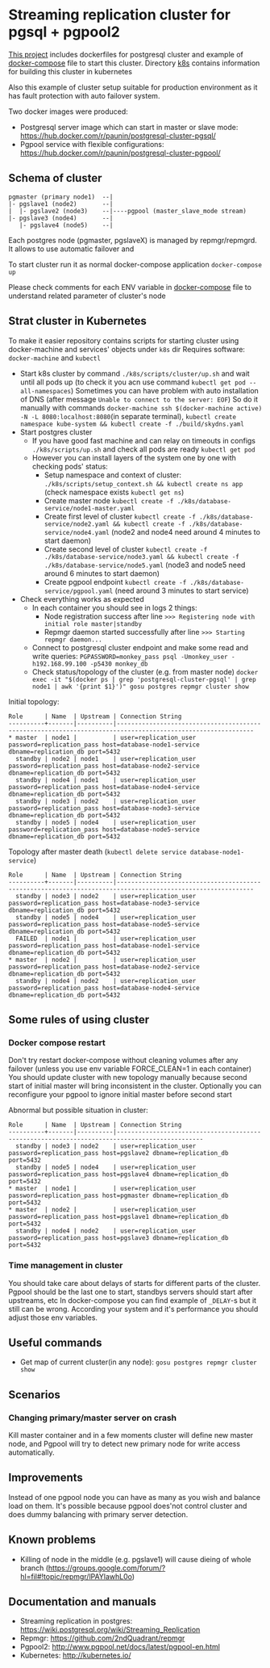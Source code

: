 # Streaming replication cluster for pgsql + pgpool2

[This project](https://github.com/paunin/postgres-docker-cluster) includes dockerfiles for postgresql cluster and example of [docker-compose](./docker-compose.yml) file to start this cluster.
Directory [k8s](./k8s) contains information for building this cluster in kubernetes

Also this example of cluster setup suitable for production environment as it has fault protection with auto failover system.

Two docker images were produced:
* Postgresql server image which can start in master or slave mode: https://hub.docker.com/r/paunin/postgresql-cluster-pgsql/
* Pgpool service with  flexible configurations: https://hub.docker.com/r/paunin/postgresql-cluster-pgpool/

## Schema of cluster

```
pgmaster (primary node1)  --|
|- pgslave1 (node2)       --|
|  |- pgslave2 (node3)    --|----pgpool (master_slave_mode stream)
|- pgslave3 (node4)       --|
   |- pgslave4 (node5)    --|
```

Each postgres node (pgmaster, pgslaveX) is managed by repmgr/repmgrd. It allows to use automatic failover and

To start cluster run it as normal docker-compose application `docker-compose up`

Please check comments for each ENV variable in [docker-compose](./docker-compose.yml) file to understand related parameter of cluster's node

## Strat cluster in Kubernetes

To make it easier repository contains scripts for starting cluster using docker-machine and services' objects under `k8s` dir
Requires software: `docker-machine` and `kubectl`

* Start k8s cluster by command `./k8s/scripts/cluster/up.sh` and wait until all pods up (to check it you acn use command `kubectl get pod --all-namespaces`)
Sometimes you can have problem with auto installation of DNS (after message `Unable to connect to the server: EOF`)
So do it manually with commands `docker-machine ssh $(docker-machine active) -N -L 8080:localhost:8080`(in separate terminal), `kubectl create namespace kube-system && kubectl create -f ./build/skydns.yaml`
* Start postgres cluster
    * If you have good fast machine and can relay on timeouts in configs `./k8s/scripts/up.sh` and check all pods are ready `kubectl get pod`
    * However you can install layers of the system one by one with checking pods' status:
        * Setup namespace and context of cluster: `./k8s/scripts/setup_context.sh && kubectl create ns app` (check namespace exists `kubectl get ns`)
        * Create master node `kubectl create -f ./k8s/database-service/node1-master.yaml`
        * Create first level of cluster `kubectl create -f ./k8s/database-service/node2.yaml && kubectl create -f ./k8s/database-service/node4.yaml` (node2 and node4 need around 4 minutes to start daemon)
        * Create second level of cluster `kubectl create -f ./k8s/database-service/node3.yaml && kubectl create -f ./k8s/database-service/node5.yaml` (node3 and node5 need around 6 minutes to start daemon)
        * Create pgpool endpoint `kubectl create -f ./k8s/database-service/pgpool.yaml` (need around 3 minutes to start service)
* Check everything works as expected
    * In each container you should see in logs 2 things:
        * Node registration success after line  `>>> Registering node with initial role master|standby`
        * Repmgr daemon started successfully after line `>>> Starting repmgr daemon...`
    * Connect to postgresql cluster endpoint and make some read and write queries: `PGPASSWORD=monkey_pass psql -Umonkey_user -h192.168.99.100 -p5430 monkey_db`
    * Check status/topology of the cluster (e.g. from master node) `docker exec -it "$(docker ps | grep 'postgresql-cluster-pgsql' | grep node1 | awk '{print $1}')" gosu postgres repmgr cluster show`

Initial topology:
```
Role      | Name  | Upstream | Connection String
----------+-------|----------|------------------------------------------------------------------------------------------------------------
* master  | node1 |          | user=replication_user password=replication_pass host=database-node1-service dbname=replication_db port=5432
  standby | node2 | node1    | user=replication_user password=replication_pass host=database-node2-service dbname=replication_db port=5432
  standby | node4 | node1    | user=replication_user password=replication_pass host=database-node4-service dbname=replication_db port=5432
  standby | node3 | node2    | user=replication_user password=replication_pass host=database-node3-service dbname=replication_db port=5432
  standby | node5 | node4    | user=replication_user password=replication_pass host=database-node5-service dbname=replication_db port=5432
```

Topology after master death (`kubectl delete service database-node1-service`)
```
Role      | Name  | Upstream | Connection String
----------+-------|----------|------------------------------------------------------------------------------------------------------------
  standby | node3 | node2    | user=replication_user password=replication_pass host=database-node3-service dbname=replication_db port=5432
  standby | node5 | node4    | user=replication_user password=replication_pass host=database-node5-service dbname=replication_db port=5432
  FAILED  | node1 |          | user=replication_user password=replication_pass host=database-node1-service dbname=replication_db port=5432
* master  | node2 |          | user=replication_user password=replication_pass host=database-node2-service dbname=replication_db port=5432
  standby | node4 | node2    | user=replication_user password=replication_pass host=database-node4-service dbname=replication_db port=5432
```

## Some rules of using cluster

### Docker compose restart
Don't try restart docker-compose without cleaning volumes after any failover (unless you use env variable FORCE_CLEAN=1 in each container)
You should update cluster with new topology manually because second start of initial master will bring inconsistent in the cluster.
Optionally you can reconfigure your pgpool to ignore initial master before second start

Abnormal but possible situation in cluster:
```
Role      | Name  | Upstream | Connection String
----------+-------|----------|----------------------------------------------------------------------------------------------
  standby | node3 | node2    | user=replication_user password=replication_pass host=pgslave2 dbname=replication_db port=5432
  standby | node5 | node4    | user=replication_user password=replication_pass host=pgslave4 dbname=replication_db port=5432
* master  | node1 |          | user=replication_user password=replication_pass host=pgmaster dbname=replication_db port=5432
* master  | node2 |          | user=replication_user password=replication_pass host=pgslave1 dbname=replication_db port=5432
  standby | node4 | node2    | user=replication_user password=replication_pass host=pgslave3 dbname=replication_db port=5432
```

### Time management in cluster
You should take care about delays of starts for different parts of the cluster.
Pgpool should be the last one to start, standbys servers should start after upstreams, etc
In docker-compose you can find example of `_DELAY`-s but it still can be wrong.
According your system and it's performance you should adjust those env variables.

## Useful commands

* Get map of current cluster(in any node): `gosu postgres repmgr cluster show`

## Scenarios

### Changing primary/master server on crash

Kill master container and in a few moments cluster will define new master node,
and Pgpool will try to detect new primary node for write access automatically.

## Improvements

Instead of one pgpool node you can have as many as you wish and balance load on them.
It's possible because pgpool does'not control cluster and does dummy balancing with primary server detection.


## Known problems

* Killing of node in the middle (e.g. pgslave1) will cause dieing of whole branch (https://groups.google.com/forum/?hl=fil#!topic/repmgr/lPAYlawhL0o)

## Documentation and manuals

* Streaming replication in postgres: https://wiki.postgresql.org/wiki/Streaming_Replication
* Repmgr: https://github.com/2ndQuadrant/repmgr
* Pgpool2: http://www.pgpool.net/docs/latest/pgpool-en.html
* Kubernetes: http://kubernetes.io/